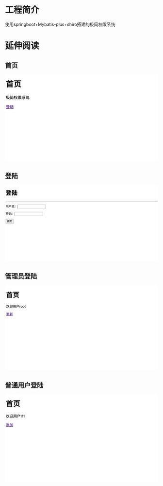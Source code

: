 # 工程简介
使用springboot+Mybatis-plus+shiro搭建的极简权限系统
# 延伸阅读
## 首页
![avatar](https://github.com/GXW19961104/shiro-springboot/blob/master/img/%E9%A6%96%E9%A1%B5.png)
## 登陆
![avatar](https://github.com/GXW19961104/shiro-springboot/blob/master/img/%E7%99%BB%E9%99%86.png)
## 管理员登陆
![avatar](https://github.com/GXW19961104/shiro-springboot/blob/master/img/%E7%AE%A1%E7%90%86%E5%91%98%E7%94%A8%E6%88%B7.png)
## 普通用户登陆
![avatar](https://github.com/GXW19961104/shiro-springboot/blob/master/img/%E6%99%AE%E9%80%9A%E7%94%A8%E6%88%B7.png)

